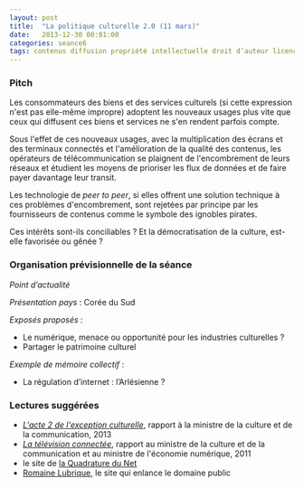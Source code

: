 ```yaml
---
layout: post
title:  "La politique culturelle 2.0 (11 mars)"
date:   2013-12-30 00:01:00
categories: seance6
tags: contenus diffusion propriété intellectuelle droit d’auteur licences biens communs régulation CSA ARCEP Hadopi ARPP industries culturelles biens et services culturels musée modèles économiques création/destruction de valeur
---
```


### Pitch

Les consommateurs des biens et des services culturels (si cette
expression n'est pas elle-même impropre) adoptent les nouveaux usages
plus vite que ceux qui diffusent ces biens et services ne s'en rendent
parfois compte.

Sous l'effet de ces nouveaux usages, avec la multiplication des écrans
et des terminaux connectés et l'amélioration de la qualité des
contenus, les opérateurs de télécommunication se plaignent de
l'encombrement de leurs réseaux et étudient les moyens de prioriser
les flux de données et de faire payer davantage leur transit.

Les technologie de *peer to peer*, si elles offrent une solution
technique à ces problèmes d'encombrement, sont rejetées par principe
par les fournisseurs de contenus comme le symbole des ignobles pirates.

Ces intérêts sont-ils conciliables ?
Et la démocratisation de la culture, est-elle favorisée ou gênée ?

### Organisation prévisionnelle de la séance

_Point d’actualité_

_Présentation pays_ : Corée du Sud

_Exposés proposés_ :

- Le numérique, menace ou opportunité pour les industries culturelles ?
- Partager le patrimoine culturel

_Exemple de mémoire collectif_ :

- La régulation d’internet : l’Arlésienne ?

### Lectures suggérées

- [*L'acte 2 de l'exception culturelle*][lescure], rapport à la
 ministre de la culture et de la communication, 2013
- [*La télévision connectée*][tv@], rapport au ministre de la culture et de
 la communication et au ministre de l'économie numérique, 2011
- le site de [la Quadrature du Net][lqdn]
- [Romaine Lubrique][dompub], le site qui enlance le domaine public

[lescure]: http://www.ladocumentationfrancaise.fr/rapports-publics/134000278-mission-acte-ii-de-l-exception-culturelle-contribution-aux-politiques-culturelles
[tv@]: http://www.ladocumentationfrancaise.fr/rapports-publics/114000707/index.shtml
[lqdn]: http://www.laquadrature.net/
[dompub]: http://romainelubrique.org/
